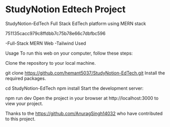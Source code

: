 

StudyNotion Edtech Project
=======

StudyNotion-EdTech
Full Stack EdTech platform using MERN stack

751135cacc979c8ffdbb7c75b78e66c7dbfbc596

-Full-Stack MERN Web -Tailwind Used

Usage To run this web on your computer, follow these steps:

Clone the repository to your local machine.

git clone https://github.com/hemant5037/StudyNotion-EdTech.git Install the required packages.

cd StudyNotion-EdTech npm install Start the development server:

npm run dev Open the project in your browser at http://localhost:3000 to view your project.

Thanks to the https://github.com/AnuragSingh14032 who have contributed to this project.



